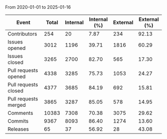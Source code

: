 From 2020-01-01 to 2025-01-16

| Event | Total | Internal | Internal (%) | External | External (%) |
| -------- | -------- | -------- | -------- | -------- | -------- |
| Contributors | 254 | 20 |  7.87 | 234 |  92.13 |
| Issues opened | 3012 | 1196 |  39.71 | 1816 |  60.29 |
| Issues closed | 3265 | 2700 |  82.70 | 565 |  17.30 |
| Pull requests opened | 4338 | 3285 |  75.73 | 1053 |  24.27 |
| Pull requests closed | 4377 | 3685 |  84.19 | 692 |  15.81 |
| Pull requests merged | 3865 | 3287 |  85.05 | 578 |  14.95 |
| Comments | 10383 | 7308 |  70.38 | 3075 |  29.62 |
| Commits | 9367 | 8093 |  86.40 | 1274 |  13.60 |
| Releases | 65 | 37 |  56.92 | 28 |  43.08 |


